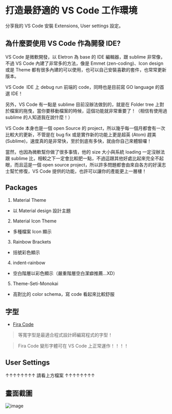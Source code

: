 # 打造最舒適的 VS Code 工作環境

分享我的 VS Code 安裝 Extensions, User settings 設定。

## 為什麼要使用 VS Code 作為開發 IDE?

VS Code 是微軟開發，以 Eletron 為 base 的 IDE 編輯器，跟 sublime 非常像，不過 VS Code 內建了非常多的方法，像是 Emmet (zen-coding)、Icon design 或是 Theme 都有很多內建的可以使用，也可以自己安裝喜歡的套件，也常常更新版本。

VS Code  IDE 上 debug run 前端的 code，同時也是目前寫 GO language 的首選 IDE！

另外，VS Code 有一點是 sublime 目前沒辦法做到的，就是在 Folder tree 上對於檔案的拖曳，當你要移動檔案的時候，這個功能就非常重要了！（相信有使用過  sublime 的人知道我在說什麼！）

VS Code 本身也是一個 open Source 的 project，所以幾乎每一個月都會有一次比較大的更新，不管是在 bug fix 或是實作新的功能上更是超英 (Atom) 趕美 (Sublime)，速度真的是非常快，至於到底有多快，就由你自己來體驗囉！

當然，也因為微軟幫你做了很多事情，他的 size 大小與系統 loading 一定沒辦法跟 sublime 比，相較之下一定會比較肥一點，不過這跟其他好處比起來完全不起眼，而且這是一個 open source project，所以許多問題都會由來自各方的好漢志士幫忙修復，VS Code 提供的功能，也許可以讓你的產能更上一層樓！

## Packages

1. Material Theme

 * 以 Material design 設計主題
   
2. Material Icon Theme
    
 * 多種檔案 Icon 顯示
   
3. Rainbow Brackets

 * 括號彩色顯示

4. indent-rainbow

 * 空白階層以彩色顯示（嚴重階層空白潔癖推薦...XD）
   
5. Theme-Seti-Monokai

 * 高對比的 color schema，寫 code 看起來比較舒服
 
## 字型

* [Fira Code](https://github.com/tonsky/FiraCode)

> 等寬字型是最適合程式設計師編寫程式的字型！

> Fira Code 變形字體可在 VS Code 上正常運作！！！！

## User Settings

↑↑↑↑↑↑↑↑ 請看上方檔案 ↑↑↑↑↑↑↑↑

## 畫面截圖

 ![image](https://cdn.rawgit.com/mvpdw06/vscode-settings/d9aceb5f/%E8%9E%A2%E5%B9%95%E5%BF%AB%E7%85%A7%202017-04-29%20%E4%B8%8B%E5%8D%8811.13.03.png)
